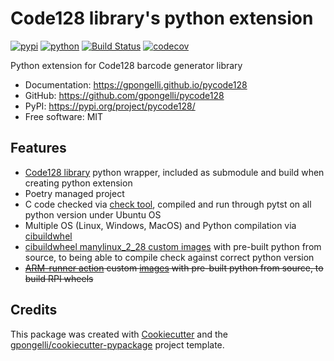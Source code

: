 # Code128 library's python extension


[![pypi](https://img.shields.io/pypi/v/pycode128.svg)](https://pypi.org/project/pycode128/)
[![python](https://img.shields.io/pypi/pyversions/pycode128.svg)](https://pypi.org/project/pycode128/)
[![Build Status](https://github.com/gpongelli/pycode128/actions/workflows/complete.yml/badge.svg)](https://github.com/gpongelli/pycode128/actions/workflows/complete.yml)
[![codecov](https://codecov.io/gh/gpongelli/pycode128/branch/main/graphs/badge.svg)](https://codecov.io/github/gpongelli/pycode128)



Python extension for Code128 barcode generator library


* Documentation: <https://gpongelli.github.io/pycode128>
* GitHub: <https://github.com/gpongelli/pycode128>
* PyPI: <https://pypi.org/project/pycode128/>
* Free software: MIT


## Features

* [Code128 library](https://github.com/fhunleth/code128) python wrapper, included as submodule
  and build when creating python extension
* Poetry managed project
* C code checked via [check tool](https://libcheck.github.io/check/), compiled and run through pytst on all python version under Ubuntu OS
* Multiple OS (Linux, Windows, MacOS) and Python compilation via [cibuildwhel](https://github.com/pypa/cibuildwheel)
* [cibuildwheel manylinux_2_28 custom images](https://hub.docker.com/r/gpongelli/manylinux_python) with pre-built python from source,
  to being able to compile check against correct python version
* ~~[ARM-runner action](https://github.com/pguyot/arm-runner-action) custom [images](https://github.com/gpongelli/arm-runner-python/releases)
  with pre-built python from source, to build RPI wheels~~

## Credits

This package was created with [Cookiecutter](https://github.com/audreyr/cookiecutter) and the [gpongelli/cookiecutter-pypackage](https://github.com/gpongelli/cookiecutter-pypackage) project template.
